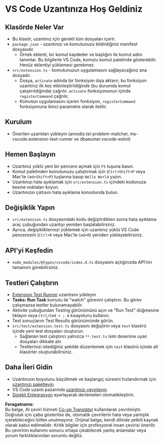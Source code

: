 <!--
CO_OP_TRANSLATOR_METADATA:
{
  "original_hash": "eae2c0ea18160a3e7a63ace7b53897d7",
  "translation_date": "2025-05-09T04:55:56+00:00",
  "source_file": "code/07.Lab/01/AIPC/extensions/phi3ext/vsc-extension-quickstart.md",
  "language_code": "tr"
}
-->
# VS Code Uzantınıza Hoş Geldiniz

## Klasörde Neler Var

* Bu klasör, uzantınız için gerekli tüm dosyaları içerir.
* `package.json` - uzantınızı ve komutunuzu bildirdiğiniz manifest dosyasıdır.
  * Örnek eklenti, bir komut kaydeder ve başlığını ile komut adını tanımlar. Bu bilgilerle VS Code, komutu komut paletinde gösterebilir. Henüz eklentiyi yüklemesi gerekmez.
* `src/extension.ts` - komutunuzun uygulamasını sağlayacağınız ana dosyadır.
  * Dosya, `activate` adında bir fonksiyon dışa aktarır; bu fonksiyon uzantınız ilk kez etkinleştirildiğinde (bu durumda komut çalıştırıldığında) çağrılır. `activate` fonksiyonunun içinde `registerCommand` çağrılır.
  * Komutun uygulamasını içeren fonksiyon, `registerCommand` fonksiyonuna ikinci parametre olarak iletilir.

## Kurulum

* Önerilen uzantıları yükleyin (amodio.tsl-problem-matcher, ms-vscode.extension-test-runner ve dbaeumer.vscode-eslint)

## Hemen Başlayın

* Uzantınız yüklü yeni bir pencere açmak için `F5` tuşuna basın.
* Komut paletinden komutunuzu çalıştırmak için (`Ctrl+Shift+P` veya Mac’te `Cmd+Shift+P`) tuşlarına basıp `Hello World` yazın.
* Uzantınızı hata ayıklamak için `src/extension.ts` içindeki kodunuza kesme noktaları koyun.
* Uzantınızın çıktısını hata ayıklama konsolunda bulun.

## Değişiklik Yapın

* `src/extension.ts` dosyasındaki kodu değiştirdikten sonra hata ayıklama araç çubuğundan uzantıyı yeniden başlatabilirsiniz.
* Ayrıca, değişikliklerinizi yüklemek için uzantınız yüklü VS Code penceresini (`Ctrl+R` veya Mac’te `Cmd+R`) yeniden yükleyebilirsiniz.

## API’yi Keşfedin

* `node_modules/@types/vscode/index.d.ts` dosyasını açtığınızda API’nin tamamını görebilirsiniz.

## Testleri Çalıştırın

* [Extension Test Runner](https://marketplace.visualstudio.com/items?itemName=ms-vscode.extension-test-runner) uzantısını yükleyin
* **Tasks: Run Task** komutu ile "watch" görevini çalıştırın. Bu görev çalışmazsa testler bulunamayabilir.
* Aktivite çubuğundan Testing görünümünü açın ve "Run Test" düğmesine tıklayın veya `Ctrl/Cmd + ; A` kısayolunu kullanın.
* Test sonuçlarını Test Results görünümünde görün.
* `src/test/extension.test.ts` dosyasını değiştirin veya `test` klasörü içinde yeni test dosyaları oluşturun.
  * Sağlanan test çalıştırıcı yalnızca `**.test.ts` isim desenine uyan dosyaları dikkate alır.
  * Testlerinizi istediğiniz şekilde düzenlemek için `test` klasörü içinde alt klasörler oluşturabilirsiniz.

## Daha İleri Gidin

* Uzantınızın boyutunu küçültmek ve başlangıç süresini hızlandırmak için [uzantınızı paketleyin](https://code.visualstudio.com/api/working-with-extensions/bundling-extension?WT.mc_id=aiml-137032-kinfeylo).
* VS Code uzantı pazarında [uzantınızı yayınlayın](https://code.visualstudio.com/api/working-with-extensions/publishing-extension?WT.mc_id=aiml-137032-kinfeylo).
* [Sürekli Entegrasyon](https://code.visualstudio.com/api/working-with-extensions/continuous-integration?WT.mc_id=aiml-137032-kinfeylo) ayarlayarak derlemeleri otomatikleştirin.

**Feragatname**:  
Bu belge, AI çeviri hizmeti [Co-op Translator](https://github.com/Azure/co-op-translator) kullanılarak çevrilmiştir. Doğruluk için çaba gösterilse de, otomatik çevirilerin hata veya yanlışlık içerebileceğini lütfen unutmayınız. Orijinal belge, kendi dilinde yetkili kaynak olarak kabul edilmelidir. Kritik bilgiler için profesyonel insan çevirisi önerilir. Bu çevirinin kullanımı sonucu ortaya çıkabilecek yanlış anlamalar veya yorum farklılıklarından sorumlu değiliz.